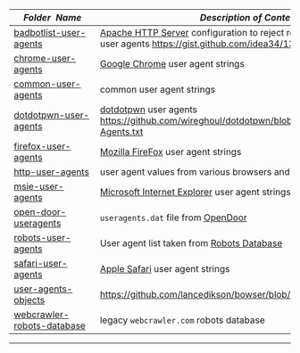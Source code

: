 |&nbsp;&nbsp;&nbsp;&nbsp;_Folder&nbsp;&nbsp;Name_&nbsp;&nbsp;&nbsp;&nbsp;| _Description of Contents_
|:----------------|--------------------------------------------------------------------------------------------------------------------------------------------------------
| [badbotlist-user-agents](badbotlist-user-agents.conf) |  [Apache HTTP Server](https://httpd.apache.org) configuration to reject requests containing bad user agents <https://gist.github.com/idea34/1377722> 
| [chrome-user-agents](chrome-user-agents.txt) |  [Google Chrome](https://chrome.google.com) user agent strings 
| [common-user-agents](common-user-agents.txt) |  common user agent strings 
| [dotdotpwn-user-agents](dotdotpwn-user-agents.txt) | [dotdotpwn](https://github.com/wireghoul/dotdotpwn "DotDotPwn - The Directory Traversal Fuzzer") user agents <https://github.com/wireghoul/dotdotpwn/blob/master/DotDotPwn/User-Agents.txt>
| [firefox-user-agents](firefox-user-agents.txt) |  [Mozilla FireFox](https://mozilla.org/firefox) user agent strings 
| [http-user-agents](http-user-agents.txt) |  user agent values from various browsers and other HTTP clients 
| [msie-user-agents](msie-user-agents.txt) |  [Microsoft Internet Explorer](https://windows.microsoft.com/internet-explorer) user agent strings 
| [open-door-useragents](open-door-useragents.txt) | `useragents.dat` file from [OpenDoor](https://github.com/stanislav-web/OpenDoor "OWASP WEB Directory Scanner")
| [robots-user-agents](robots-user-agents.txt) |  User agent list taken from [Robots Database](http://robotstxt.org/db.html "The Web Robots Pages") 
| [safari-user-agents](safari-user-agents.txt) |  [Apple Safari](https://apple.com/safari) user agent strings 
| [user-agents-objects](user-agents-objects.js) |  <https://github.com/lancedikson/bowser/blob/master/src/useragents.js> 
| [webcrawler-robots-database](webcrawler-robots-database.txt) |  legacy `webcrawler.com` robots database 

* * *

